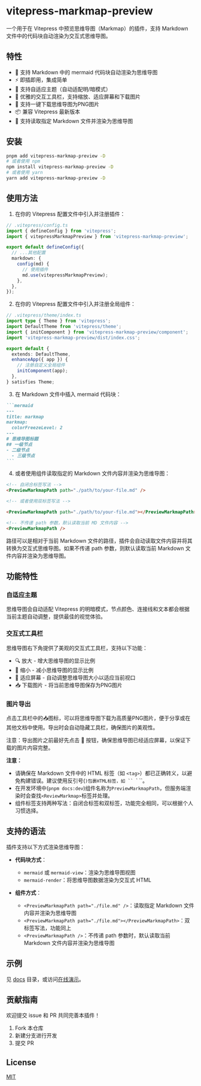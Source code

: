# vitepress-markmap-preview

一个用于在 Vitepress 中预览思维导图（Markmap）的插件，支持 Markdown 文件中的代码块自动渲染为交互式思维导图。

## 特性

- 🧠 支持 Markdown 中的 mermaid 代码块自动渲染为思维导图
- ⚡️ 即插即用，集成简单
- 🎨 支持自适应主题（自动适配明/暗模式）
- 🔄 优雅的交互工具栏，支持缩放、适应屏幕和下载图片
- 📸 支持一键下载思维导图为PNG图片
- 📦 兼容 Vitepress 最新版本
- 📄 支持读取指定 Markdown 文件并渲染为思维导图

## 安装

```bash
pnpm add vitepress-markmap-preview -D
# 或者使用 npm
npm install vitepress-markmap-preview -D
# 或者使用 yarn
yarn add vitepress-markmap-preview -D
```

## 使用方法

1. 在你的 Vitepress 配置文件中引入并注册插件：

```ts
// .vitepress/config.ts
import { defineConfig } from 'vitepress';
import { vitepressMarkmapPreview } from 'vitepress-markmap-preview';

export default defineConfig({
  // ...其他配置
  markdown: {
    config(md) {
      // 使用插件
      md.use(vitepressMarkmapPreview);
    },
  },
});
```

2. 在你的 Vitepress 配置文件中引入并注册全局组件：

```ts
// .vitepress/theme/index.ts
import type { Theme } from 'vitepress';
import DefaultTheme from 'vitepress/theme';
import { initComponent } from 'vitepress-markmap-preview/component';
import 'vitepress-markmap-preview/dist/index.css';

export default {
  extends: DefaultTheme,
  enhanceApp({ app }) {
    // 注册自定义全局组件
    initComponent(app);
  },
} satisfies Theme;
```

3. 在 Markdown 文件中插入 mermaid 代码块：

````markdown
```mermaid
---
title: markmap
markmap:
  colorFreezeLevel: 2
---
# 思维导图标题
## 一级节点
- 二级节点
  - 三级节点
```
````

4. 或者使用组件读取指定的 Markdown 文件内容并渲染为思维导图：

```markdown
<!-- 自闭合标签写法 -->
<PreviewMarkmapPath path="./path/to/your-file.md" />

<!-- 或者使用双标签写法 -->

<PreviewMarkmapPath path="./path/to/your-file.md"></PreviewMarkmapPath>

<!-- 不传递 path 参数，默认读取当前 MD 文件内容 -->
<PreviewMarkmapPath />
```

路径可以是相对于当前 Markdown 文件的路径，插件会自动读取文件内容并将其转换为交互式思维导图。如果不传递 path 参数，则默认读取当前 Markdown 文件内容并渲染为思维导图。

## 功能特性

### 自适应主题

思维导图会自动适配 Vitepress 的明暗模式，节点颜色、连接线和文本都会根据当前主题自动调整，提供最佳的视觉体验。

### 交互式工具栏

思维导图右下角提供了美观的交互式工具栏，支持以下功能：

- 🔍 放大 - 增大思维导图的显示比例
- 🔎 缩小 - 减小思维导图的显示比例
- 🔲 适应屏幕 - 自动调整思维导图大小以适应当前视口
- 📥 下载图片 - 将当前思维导图保存为PNG图片

### 图片导出

点击工具栏中的📥图标，可以将思维导图下载为高质量PNG图片，便于分享或在其他文档中使用。导出时会自动隐藏工具栏，确保图片的美观性。

注意：导出图片之前最好先点击 🔲 按钮，确保思维导图已经适应屏幕，以保证下载的图片内容完整。

**注意：**

- 请确保在 Markdown 文件中的 HTML 标签（如 `<tag>`）都已正确转义，以避免构建错误。建议使用反引号(`)包裹HTML标签，如 `` `<tag>` ``。
- 在开发环境中(`pnpm docs:dev`)组件名称为`PreviewMarkmapPath`，但服务端渲染时会查找`<ReviewMarkmap>`标签并处理。
- 组件标签支持两种写法：自闭合标签和双标签，功能完全相同，可以根据个人习惯选择。

## 支持的语法

插件支持以下方式渲染思维导图：

- **代码块方式**：
  - `mermaid` 或 `mermaid-view`：渲染为思维导图视图
  - `mermaid-render`：将思维导图数据渲染为交互式 HTML

- **组件方式**：
  - `<PreviewMarkmapPath path="./file.md" />`：读取指定 Markdown 文件内容并渲染为思维导图
  - `<PreviewMarkmapPath path="./file.md"></PreviewMarkmapPath>`：双标签写法，功能同上
  - `<PreviewMarkmapPath />`：不传递 path 参数时，默认读取当前 Markdown 文件内容并渲染为思维导图

## 示例

见 [docs](./docs/) 目录，或访问[在线演示](https://flingyp.github.io/vitepress-markmap-preview)。

## 贡献指南

欢迎提交 issue 和 PR 共同完善本插件！

1. Fork 本仓库
2. 新建分支进行开发
3. 提交 PR

## License

[MIT](LICENSE)
